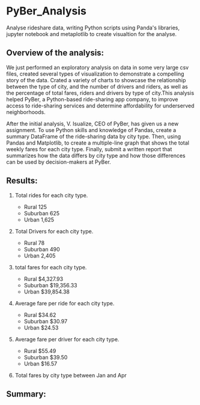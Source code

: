 # PyBer_Analysis
Analyse rideshare data, writing Python scripts using Panda's libraries, jupyter notebook and metaplotlib to create visualtion for the analyse. 

## Overview of the analysis:
We just performed an exploratory analysis on data in some very large csv files, created several types of visualization to demonstrate a compelling story of the data. Crated a variety of charts to showcase the relationship between the type of city, and the number of drivers and riders, as well as the percentage of total fares, riders and drivers by type of city.This analysis helped PyBer, a Python-based ride-sharing app company, to improve access to ride-sharing services and determine affordability for underserved neighborhoods.

After the initial analysis, V. Isualize, CEO of PyBer, has given us a new assignment. To use Python skills and knowledge of Pandas, create a summary DataFrame of the ride-sharing data by city type. Then, using Pandas and Matplotlib, to create a multiple-line graph that shows the total weekly fares for each city type. Finally, submit a written report that summarizes how the data differs by city type and how those differences can be used by decision-makers at PyBer.

## Results:
1. Total rides for each city type.
      - Rural     125
      - Suburban  625
      - Urban     1,625

2. Total Drivers for each city type.
      - Rural     78
      - Suburban  490
      - Urban     2,405

3. total fares for each city type.
      - Rural     $4,327.93
      - Suburban  $19,356.33
      - Urban     $39,854.38

4. Average fare per ride for each city type.
      - Rural     $34.62
      - Suburban  $30.97
      - Urban     $24.53

5. Average fare per driver for each city type.
      - Rural     $55.49
      - Suburban  $39.50
      - Urban     $16.57

6. Total fares by city type between Jan and Apr


## Summary:
